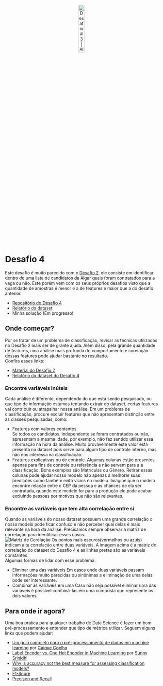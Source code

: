 <div align="center">
  <img width="20%" src="https://maratona.dev/static/icons/4-ws.png" alt="Desafio #3 | AlgarTech" />

</div>

# Desafio 4
Este desafio é muito parecido com o [Desafio 2](https://github.com/joelschutz/material-de-apoio-btc-2020/blob/master/Desafio%202/desafio-2.md), ele consiste em identificar dentro de uma lista de candidatos da Algar quais foram contratados para a vaga ou não. Este porém vem com os seus próprios desafios visto que a quantidade de amostras é menor e a de features é maior que a do desafio anterior.

- [Repositório do Desafio 4](https://github.com/maratonadev-br/desafio-4-2020)
- [Relatório do dataset](https://github.com/joelschutz/material-de-apoio-btc-2020/blob/master/Desafio%204/Relat%C3%B3rio-Desafio-4.html)
- Minha solução (Em progresso)

## Onde começar?
Por se tratar de um problema de classificação, revisar as técnicas utilizadas no Desafio 2 mais ser de grante ajuda. Além disso, pela grande quantidade de features, uma análise mais profunda do comportamento e corelação dessas features pode ajudar bastante no resultado.  
Confira esses links:
- [Material do Desafio 2](https://github.com/joelschutz/material-de-apoio-btc-2020/blob/master/Desafio%202/desafio-2.md)
- [Relatório do dataset do Desafio 4](https://github.com/joelschutz/material-de-apoio-btc-2020/blob/master/Desafio%204/Relat%C3%B3rio-Desafio-4.html)

### Encontre variáveis inúteis
Cada análise é diferente, dependendo do que está sendo pesquisado, ou que tipo de informação estamos tentando extrair do dataset, certas features vai contribuir ou atrapalhar nossa análise. Em um problema de classificação, procure excluir features que não apresentam distinção entre as classes pesquisadas, como:
- Features com valores contantes.  
    Se todos os candidatos, independente se foram contratados ou não, apresentam a mesma idade, por exemplo, não faz sentido utilizar essa informação na hora da análise. Muito provavelmente este valor está presenta no dataset pois serve para algum tipo de controle interno, mas não nos interessa na classificação.
- Features explicativas ou de controle.
    Algumas colunas estão presentes apenas para fins de controle ou referência e não servem para a a classificação. Bons exemplos são Matrículas ou Gênero. Retirar essas colunas pode ajudar nosso modelo não apenas a melhorar suas predições como também evita vícios no modelo. Imagine que o modelo encontre relação entre o CEP da pessoa e as chances de ela ser contratada, quando este modelo for para a produção ele pode acabar excluíndo pessoas por motivos que não são relevantes.

### Encontre as variáveis que tem alta correlação entre sí
Quando as variáveis do nosso dataset possuem uma grande correlação o nosso modelo pode ficar confuso e não perceber qual delas é mais relevante na hora da análise. Precisamos sempre observar a matriz de correlação para identificar esses casos.  
![Matriz de Corelação](https://github.com/joelschutz/material-de-apoio-btc-2020/raw/master/Desafio%204/matriz-de-corelacao.png)
Os pontos mais escuros(vermelhos ou azuis) indicam alta correlação entre duas variáveis. A imagem acima é a matriz de correlação do dataset do Desafio 4 e as linhas pretas são as variáveis constantes.  
Algumas formas de lidar com esse problema:
- Eliminar uma das variáveis
    Em casos onde duas variáveis passam informações muito parecidas ou sinônimas a eliminação de uma delas pode ser interessante.
- Combinar as variáveis em uma
    Caso não seja possível eliminar uma das variáveis é possível combiná-las em uma composta que represente os dois valores.

## Para onde ir agora?
Uma boa prática para qualquer trabalho de Data Science é fazer um bom pré-processamento e entender que tipo de métrica utilizar. Seguem alguns links que podem ajudar:
- [Um guia completo para o pré-processamento de dados em machine learning](https://medium.com/@caiquecoelho/um-guia-completo-para-o-pr%C3%A9-processamento-de-dados-em-machine-learning-f860fbadabe1) por [Caíque Coelho](https://medium.com/@caiquecoelho)
- [Label Encoder vs. One Hot Encoder in Machine Learning](https://medium.com/@contactsunny/label-encoder-vs-one-hot-encoder-in-machine-learning-3fc273365621) por [Sunny Srinidhi](https://medium.com/@contactsunny)
- [Why is accuracy not the best measure for assessing classification models?](https://stats.stackexchange.com/questions/312780/why-is-accuracy-not-the-best-measure-for-assessing-classification-models)
- [F1-Score](https://en.m.wikipedia.org/wiki/F1_score)
- [Precison and Recall](https://en.m.wikipedia.org/wiki/Precision_and_recall)